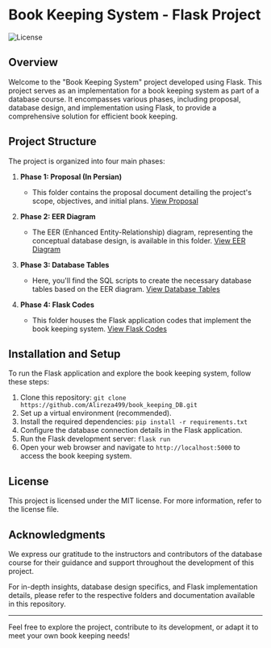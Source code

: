 # Book Keeping System - Flask Project

![License](https://img.shields.io/badge/License-[License]-brightgreen.svg)

## Overview

Welcome to the "Book Keeping System" project developed using Flask. This project serves as an implementation for a book keeping system as part of a database course. It encompasses various phases, including proposal, database design, and implementation using Flask, to provide a comprehensive solution for efficient book keeping.

## Project Structure

The project is organized into four main phases:

1. **Phase 1: Proposal (In Persian)**
   - This folder contains the proposal document detailing the project's scope, objectives, and initial plans. [View Proposal](/phaze%201)

2. **Phase 2: EER Diagram**
   - The EER (Enhanced Entity-Relationship) diagram, representing the conceptual database design, is available in this folder. [View EER Diagram](/phaze%202)

3. **Phase 3: Database Tables**
   - Here, you'll find the SQL scripts to create the necessary database tables based on the EER diagram. [View Database Tables](/phaze%203)

4. **Phase 4: Flask Codes**
   - This folder houses the Flask application codes that implement the book keeping system. [View Flask Codes](/phaze%204)

## Installation and Setup

To run the Flask application and explore the book keeping system, follow these steps:

1. Clone this repository: `git clone https://github.com/Alireza499/book_keeping_DB.git`
2. Set up a virtual environment (recommended).
3. Install the required dependencies: `pip install -r requirements.txt`
4. Configure the database connection details in the Flask application.
5. Run the Flask development server: `flask run`
6. Open your web browser and navigate to `http://localhost:5000` to access the book keeping system.

## License

This project is licensed under the MIT license. For more information, refer to the license file.

## Acknowledgments

We express our gratitude to the instructors and contributors of the database course for their guidance and support throughout the development of this project.

For in-depth insights, database design specifics, and Flask implementation details, please refer to the respective folders and documentation available in this repository.

---

Feel free to explore the project, contribute to its development, or adapt it to meet your own book keeping needs!
